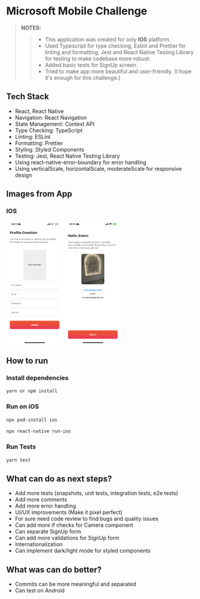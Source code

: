 
# Microsoft Mobile Challenge
> **NOTES:** 
>> - This application was created for only **IOS** platform.
>> - Used Typescript for type checking, Eslint and Prettier for linting and formatting, Jest and React Native Testing Library for testing to make codebase more robust.
>> - Added basic tests for SignUp screen.
>> - Tried to make app more beautiful and user-friendly. (I hope it's enough for this challenge.)

## Tech Stack
- React, React Native
- Navigation: React Navigation
- State Management: Context API
- Type Checking: TypeScript
- Linting: ESLint
- Formatting: Prettier
- Styling: Styled Components
- Testing: Jest, React Native Testing Library
- Using react-native-error-boundary for error handling
- Using verticalScale, horizontalScale, moderateScale for responsive design


## Images from App
### IOS
<img src="https://github.com/mrkacan/MicrosoftChallange/blob/master/githubAssets/1.PNG?raw=true" width="30%"> <img src="https://github.com/mrkacan/MicrosoftChallange/blob/master/githubAssets/2.PNG?raw=true" width="30%">

## How to run
### Install dependencies
```bash
yarn or npm install
```

### Run on iOS
```bash
npx pod-install ios
```
```bash
npx react-native run-ios
```
### Run Tests
```bash
yarn test
```

## What can do as next steps?
- Add more tests (snapshots, unit tests, integration tests, e2e tests)
- Add more comments
- Add more error handling
- UI/UX improvements (Make it pixel perfect)
- For sure need code review to find bugs and quality issues
- Can add more if checks for Camera component
- Can separate SignUp form
- Can add more validations for SignUp form
- Internationalization
- Can implement dark/light mode for styled components

## What was can do better?
- Commits can be more meaningful and separated
- Can test on Android
